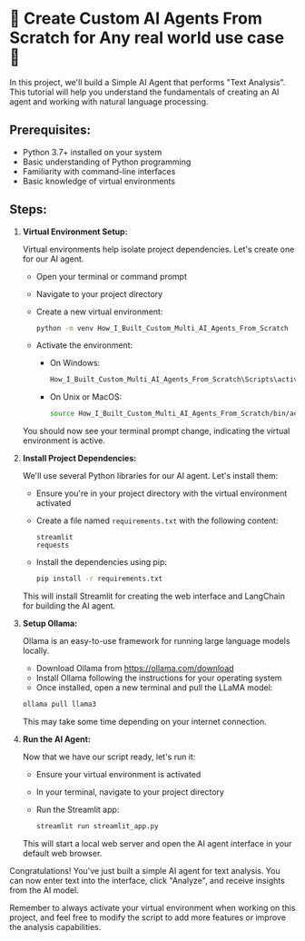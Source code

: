  # 🏢 Create Custom AI Agents From Scratch for Any real world use case 🏢

In this project, we'll build a Simple AI Agent that performs "Text Analysis". This tutorial will help you understand the fundamentals of creating an AI agent and working with natural language processing.

## Prerequisites:

* Python 3.7+ installed on your system
* Basic understanding of Python programming
* Familiarity with command-line interfaces
* Basic knowledge of virtual environments

## Steps:

1. **Virtual Environment Setup:**

   Virtual environments help isolate project dependencies. Let's create one for our AI agent.

   - Open your terminal or command prompt
   - Navigate to your project directory
   - Create a new virtual environment:
   
     ```bash
     python -m venv How_I_Built_Custom_Multi_AI_Agents_From_Scratch 
     ```

   - Activate the environment:
   
     * On Windows:
        ```bash
        How_I_Built_Custom_Multi_AI_Agents_From_Scratch\Scripts\activate
        ```
     * On Unix or MacOS:
        ```bash
        source How_I_Built_Custom_Multi_AI_Agents_From_Scratch/bin/activate
        ```

   You should now see your terminal prompt change, indicating the virtual environment is active.

2. **Install Project Dependencies:**

   We'll use several Python libraries for our AI agent. Let's install them:

   - Ensure you're in your project directory with the virtual environment activated
   - Create a file named `requirements.txt` with the following content:
     ```
     streamlit
     requests
     ```
   - Install the dependencies using pip:
   
     ```bash
     pip install -r requirements.txt
     ```

   This will install Streamlit for creating the web interface and LangChain for building the AI agent.

3. **Setup Ollama:**

   Ollama is an easy-to-use framework for running large language models locally.

   - Download Ollama from https://ollama.com/download
   - Install Ollama following the instructions for your operating system
   - Once installed, open a new terminal and pull the LLaMA model:
    ```bash
    ollama pull llama3
    ```
   This may take some time depending on your internet connection.



4. **Run the AI Agent:**

   Now that we have our script ready, let's run it:

   - Ensure your virtual environment is activated
   - In your terminal, navigate to your project directory
   - Run the Streamlit app:
   
     ```bash
     streamlit run streamlit_app.py
     ```

   This will start a local web server and open the AI agent interface in your default web browser.

Congratulations! You've just built a simple AI agent for text analysis. You can now enter text into the interface, click "Analyze", and receive insights from the AI model.

Remember to always activate your virtual environment when working on this project, and feel free to modify the script to add more features or improve the analysis capabilities.
